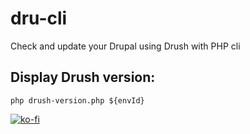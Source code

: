 # dru-cli

Check and update your Drupal using Drush with PHP cli

## Display Drush version:

```shell
php drush-version.php ${envId}
```

[![ko-fi](https://ko-fi.com/img/githubbutton_sm.svg)](https://ko-fi.com/L3L5LJ3TB)
